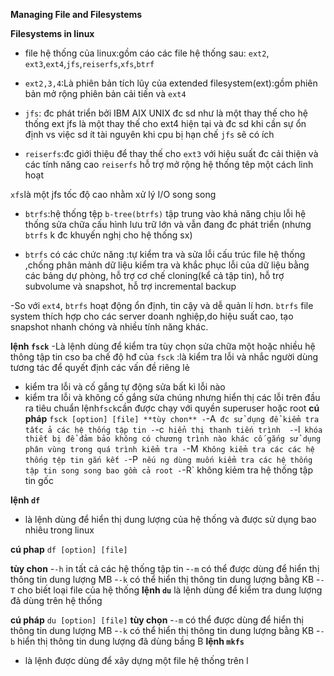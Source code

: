 **Managing File and Filesystems**
 
 **Filesystems in linux**

 - file hệ thống của linux:gồm cáo các file hệ thống sau: `ext2`, `ext3`,`ext4`,`jfs`,`reiserfs`,`xfs`,`btrf`

 - `ext2,3,4`:Là phiên bản tích lũy của extended filesystem(ext):gồm phiên bản mở rộng phiên bản cải tiến và `ext4`

 - `jfs`: đc phát triển bởi IBM AIX UNIX đc sd như là một thay thế cho hệ thống ext jfs là một thay thế cho ext4 hiện tại và đc sd khi cần sự ổn định vs việc sd ít tài nguyên khi cpu bị hạn chế `jfs` sẽ có ích

 - `reiserfs`:đc giới thiệu để thay thế cho `ext3` với hiệu suất đc cải thiện và các tính năng cao `reiserfs` hỗ trợ mở rộng hệ thống têp một cách linh hoạt 
 
 `xfs`là một jfs tốc độ cao nhằm xử lý I/O song song

 - `btrfs`:hệ thống tệp `b-tree(btrfs)` tập trung vào khả năng chịu lỗi hệ thống sửa chữa cấu hình lưu trữ lớn và vẫn đang đc phát triển (nhưng `btrfs` k đc khuyến nghị cho hệ thống sx)

 - `btrfs` có các chức năng :tự kiểm tra và sửa lỗi cấu trúc file hệ thống ,chống phân mảnh dữ liệu kiểm tra và khắc phục lỗi của dữ liệu bằng các bảng dự phòng, hỗ trợ cơ chế cloning(kể cả tập tin), hỗ trợ subvolume và snapshot, hỗ trợ incremental backup
 
 -So với `ext4`, `btrfs` hoạt động ổn định, tin cậy và dễ quản lí hơn. `btrfs` file system thích hợp cho các server doanh nghiệp,do hiệu suất cao, tạo snapshot nhanh chóng và nhiều tính năng khác.
 
 **lệnh `fsck`**
-Là lệnh dùng để kiểm tra tùy chọn sửa chữa một hoặc nhiều hệ thông tập tin
cso ba chế độ hđ của `fsck` :là kiểm tra lỗi và nhắc người dùng tương tác để quyết định các vấn đề riêng lẻ 
- kiểm tra lỗi và cố gắng tự động sửa bất kì lỗi nào 
- kiểm tra lỗi và không cố gắng sửa chúng nhưng hiển thị các lỗi trên đầu ra tiêu chuẩn 
lệnh`fsck`cần được chạy với quyền superuser hoặc root
**cú pháp** `fsck [option] [file]
**tùy chon**
-`-A` đc sử dụng để kiểm tra tấtc ả các hệ thống tập tin
-`-c` hiển thị thanh tiến trình 
-`-l` khóa thiết bị để đảm bảo không có chương trình nào khác cố gắng sử dụng phân vùng trong quá trình kiểm tra
-`-M` Không kiểm tra các các hệ thống tệp tin gắn kết
-`-P` nếu ng dùng muốn kiểm tra các hệ thống tập tin song song bao gồm cả root
-`-R` không kiẻm tra hệ thống tập tin gốc 

**lệnh `df`**
- là lệnh dùng để hiển thị dung lượng của hệ thống và được sử dụng bao nhiêu trong linux

**cú phap** `df [option] [file]`

**tùy chon**
-`-h` in tất cả các hệ thống tập tin
-`-m` có thể được dùng để hiển thị thông tin dung lượng MB
-`-k` có thể hiển thị thông tin dung lượng bằng KB
-`-T` cho biết loại file của hệ thống
**lệnh `du`**
là lệnh dùng để kiểm tra dung lượng đã dùng trên hệ thống
 
**cú pháp**  `du [option] [file]`
**tùy chọn**
-`-m` có thể được dùng để hiển thị thông tin dung lượng MB
-`-k` có thể hiển thị thông tin dung lượng bằng KB
-`-b` hiển thị thông tin dung lượng đã dùng bầng B
**lệnh `mkfs`**
- là lệnh được dùng để  xây dựng một file hệ thống trên l

